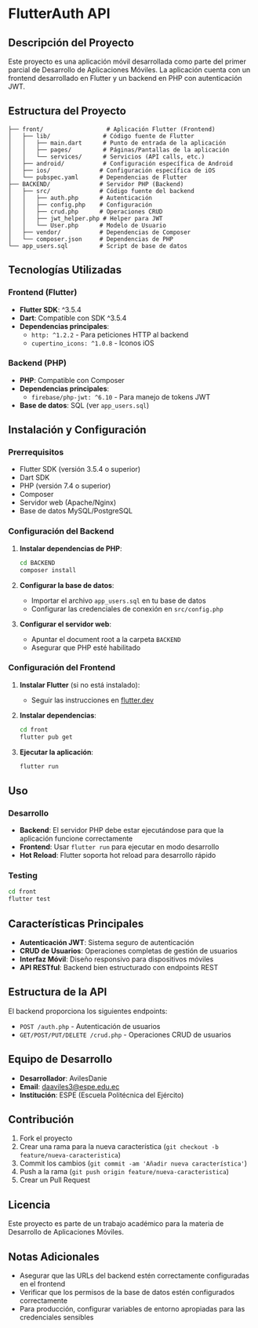 # FlutterAuth API 

## Descripción del Proyecto

Este proyecto es una aplicación móvil desarrollada como parte del primer parcial de Desarrollo de Aplicaciones Móviles. La aplicación cuenta con un frontend desarrollado en Flutter y un backend en PHP con autenticación JWT.

## Estructura del Proyecto

```
├── front/                  # Aplicación Flutter (Frontend)
│   ├── lib/               # Código fuente de Flutter
│   │   ├── main.dart      # Punto de entrada de la aplicación
│   │   ├── pages/         # Páginas/Pantallas de la aplicación
│   │   └── services/      # Servicios (API calls, etc.)
│   ├── android/           # Configuración específica de Android
│   ├── ios/              # Configuración específica de iOS
│   └── pubspec.yaml      # Dependencias de Flutter
├── BACKEND/              # Servidor PHP (Backend)
│   ├── src/              # Código fuente del backend
│   │   ├── auth.php      # Autenticación
│   │   ├── config.php    # Configuración
│   │   ├── crud.php      # Operaciones CRUD
│   │   ├── jwt_helper.php # Helper para JWT
│   │   └── User.php      # Modelo de Usuario
│   ├── vendor/           # Dependencias de Composer
│   └── composer.json     # Dependencias de PHP
└── app_users.sql         # Script de base de datos
```

## Tecnologías Utilizadas

### Frontend (Flutter)
- **Flutter SDK**: ^3.5.4
- **Dart**: Compatible con SDK ^3.5.4
- **Dependencias principales**:
  - `http: ^1.2.2` - Para peticiones HTTP al backend
  - `cupertino_icons: ^1.0.8` - Iconos iOS

### Backend (PHP)
- **PHP**: Compatible con Composer
- **Dependencias principales**:
  - `firebase/php-jwt: ^6.10` - Para manejo de tokens JWT
- **Base de datos**: SQL (ver `app_users.sql`)

## Instalación y Configuración

### Prerrequisitos
- Flutter SDK (versión 3.5.4 o superior)
- Dart SDK
- PHP (versión 7.4 o superior)
- Composer
- Servidor web (Apache/Nginx)
- Base de datos MySQL/PostgreSQL

### Configuración del Backend

1. **Instalar dependencias de PHP**:
   ```bash
   cd BACKEND
   composer install
   ```

2. **Configurar la base de datos**:
   - Importar el archivo `app_users.sql` en tu base de datos
   - Configurar las credenciales de conexión en `src/config.php`

3. **Configurar el servidor web**:
   - Apuntar el document root a la carpeta `BACKEND`
   - Asegurar que PHP esté habilitado

### Configuración del Frontend

1. **Instalar Flutter** (si no está instalado):
   - Seguir las instrucciones en [flutter.dev](https://flutter.dev/docs/get-started/install)

2. **Instalar dependencias**:
   ```bash
   cd front
   flutter pub get
   ```

3. **Ejecutar la aplicación**:
   ```bash
   flutter run
   ```

## Uso

### Desarrollo
- **Backend**: El servidor PHP debe estar ejecutándose para que la aplicación funcione correctamente
- **Frontend**: Usar `flutter run` para ejecutar en modo desarrollo
- **Hot Reload**: Flutter soporta hot reload para desarrollo rápido

### Testing
```bash
cd front
flutter test
```

## Características Principales

- **Autenticación JWT**: Sistema seguro de autenticación
- **CRUD de Usuarios**: Operaciones completas de gestión de usuarios
- **Interfaz Móvil**: Diseño responsivo para dispositivos móviles
- **API RESTful**: Backend bien estructurado con endpoints REST

## Estructura de la API

El backend proporciona los siguientes endpoints:

- `POST /auth.php` - Autenticación de usuarios
- `GET/POST/PUT/DELETE /crud.php` - Operaciones CRUD de usuarios

## Equipo de Desarrollo

- **Desarrollador**: AvilesDanie
- **Email**: daaviles3@espe.edu.ec
- **Institución**: ESPE (Escuela Politécnica del Ejército)

## Contribución

1. Fork el proyecto
2. Crear una rama para la nueva característica (`git checkout -b feature/nueva-caracteristica`)
3. Commit los cambios (`git commit -am 'Añadir nueva característica'`)
4. Push a la rama (`git push origin feature/nueva-caracteristica`)
5. Crear un Pull Request

## Licencia

Este proyecto es parte de un trabajo académico para la materia de Desarrollo de Aplicaciones Móviles.

## Notas Adicionales

- Asegurar que las URLs del backend estén correctamente configuradas en el frontend
- Verificar que los permisos de la base de datos estén configurados correctamente
- Para producción, configurar variables de entorno apropiadas para las credenciales sensibles
